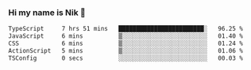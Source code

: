 ### Hi my name is Nik 👋

<!--
**NikDoe/NikDoe** is a ✨ _special_ ✨ repository because its `README.md` (this file) appears on your GitHub profile.

Here are some ideas to get you started:

- 🔭 I’m currently working on ...
- 🌱 I’m currently learning ...
- 👯 I’m looking to collaborate on ...
- 🤔 I’m looking for help with ...
- 💬 Ask me about ...
- 📫 How to reach me: ...
- 😄 Pronouns: ...
- ⚡ Fun fact: ...
-->

<!--START_SECTION:waka-->

```txt
TypeScript     7 hrs 51 mins   ████████████████████████░   96.25 %
JavaScript     6 mins          ▒░░░░░░░░░░░░░░░░░░░░░░░░   01.40 %
CSS            6 mins          ▒░░░░░░░░░░░░░░░░░░░░░░░░   01.24 %
ActionScript   5 mins          ▒░░░░░░░░░░░░░░░░░░░░░░░░   01.06 %
TSConfig       0 secs          ░░░░░░░░░░░░░░░░░░░░░░░░░   00.03 %
```

<!--END_SECTION:waka-->
